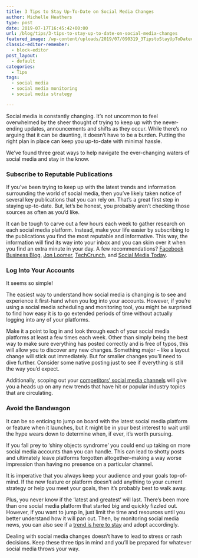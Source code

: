 ```yaml
---
title: 3 Tips to Stay Up-To-Date on Social Media Changes
author: Michelle Heathers
type: post
date: 2019-07-17T16:45:42+00:00
url: /blog/tips/3-tips-to-stay-up-to-date-on-social-media-changes
featured_image: /wp-content/uploads/2019/07/090319_3TipstoStayUpToDateonSocialMediaChanges_BG.jpg
classic-editor-remember:
  - block-editor
post_layout:
  - default
categories:
  - Tips
tags:
  - social media
  - social media monitoring
  - social media strategy

---
```

Social media is constantly changing. It’s not uncommon to feel overwhelmed by the sheer thought of trying to keep up with the never-ending updates, announcements and shifts as they occur. While there’s no arguing that it can be daunting, it doesn’t have to be a burden. Putting the right plan in place can keep you up-to-date with minimal hassle.&nbsp;

We’ve found three great ways to help navigate the ever-changing waters of social media and stay in the know.

### **Subscribe to Reputable Publications**

If you’ve been trying to keep up with the latest trends and information surrounding the world of social media, then you’ve likely taken notice of several key publications that you can rely on. That’s a great first step in staying up-to-date. But, let’s be honest, you probably aren’t checking those sources as often as you’d like.&nbsp;

It can be tough to carve out a few hours each week to gather research on each social media platform. Instead, make your life easier by subscribing to the publications you find the most reputable and informative. This way, the information will find its way into your inbox and you can skim over it when you find an extra minute in your day. A few recommendations? [Facebook Business Blog][1], [Jon Loomer][2], [TechCrunch][3], and [Social Media Today][4].

### **Log Into Your Accounts**

It seems so simple!

The easiest way to understand how social media is changing is to see and experience it first-hand when you log into your accounts. However, if you’re using a social media scheduling and monitoring tool, you might be surprised to find how easy it is to go extended periods of time without actually logging into any of your platforms.&nbsp;

Make it a point to log in and look through each of your social media platforms at least a few times each week. Other than simply being the best way to make sure everything has posted correctly and is free of typos, this will allow you to discover any new changes. Something major &#8211; like a layout change will stick out immediately. But for smaller changes you’ll need to dive further. Consider some native posting just to see if everything is still the way you’d expect.

Additionally, scoping out your [competitors’ social media channels][5] will give you a heads up on any new trends that have hit or popular industry topics that are circulating.

### **Avoid the Bandwagon**

It can be so enticing to jump on board with the latest social media platform or feature when it launches, but it might be in your best interest to wait until the hype wears down to determine when, if ever, it’s worth pursuing.&nbsp;

If you fall prey to ‘shiny objects syndrome’ you could end up taking on more social media accounts than you can handle. This can lead to shotty posts and ultimately leave platforms forgotten altogether&#8211;making a way worse impression than having no presence on a particular channel.

It is imperative that you always keep your audience and your goals top-of-mind. If the new feature or platform doesn’t add anything to your current strategy or help you meet your goals, then it’s probably best to walk away.&nbsp;

Plus, you never know if the ‘latest and greatest’ will last. There’s been more than one social media platform that started big and quickly fizzled out. However, if you want to jump in, just limit the time and resources until you better understand how it will pan out. Then, by monitoring social media news, you can also see if a [trend is here to stay][6] and adopt accordingly.

Dealing with social media changes doesn’t have to lead to stress or rash decisions. Keep these three tips in mind and you’ll be prepared for whatever social media throws your way.

 [1]: https://www.facebook.com/business/news
 [2]: https://www.jonloomer.com/
 [3]: https://techcrunch.com/
 [4]: https://www.socialmediatoday.com/
 [5]: http://localhost/brandglue/old-website/blog/tips/4-of-the-biggest-social-media-monitoring-mistakes
 [6]: http://localhost/brandglue/old-website/blog/tips/5-ways-digital-marketers-tap-power-social-video
